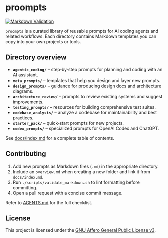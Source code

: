 # proompts

[![Markdown Validation](https://github.com/fderuiter/proompts/actions/workflows/markdown-validation.yml/badge.svg)](https://github.com/fderuiter/proompts/actions/workflows/markdown-validation.yml)

`proompts` is a curated library of reusable prompts for AI coding agents and related workflows.
Each directory contains Markdown templates you can copy into your own projects or tools.

## Directory overview

- **`agentic_coding/`** – step‑by‑step prompts for planning and coding with an AI assistant.
- **`meta_prompts/`** – templates that help you design and layer new prompts.
- **`design_prompts/`** – guidance for producing design docs and architecture diagrams.
- **`architecture_review/`** – prompts to review existing systems and suggest improvements.
- **`testing_prompts/`** – resources for building comprehensive test suites.
- **`codebase_analysis/`** – analyze a codebase for maintainability and best practices.
- **`starter_pack/`** – quick‑start prompts for new projects.
- **`codex_prompts/`** – specialized prompts for OpenAI Codex and ChatGPT.

See [docs/index.md](docs/index.md) for a complete table of contents.

## Contributing

1. Add new prompts as Markdown files (`.md`) in the appropriate directory.
1. Include an `overview.md` when creating a new folder and link it from `docs/index.md`.
1. Run `./scripts/validate_markdown.sh` to lint formatting before committing.
1. Open a pull request with a concise commit message.

Refer to [AGENTS.md](AGENTS.md) for the full checklist.

## License

This project is licensed under the [GNU Affero General Public License v3](LICENSE.md).
